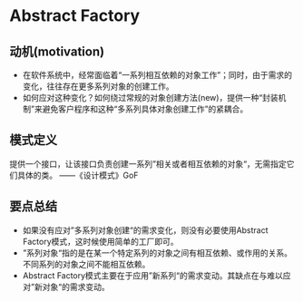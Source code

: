 # Abstract Factory

## 动机(motivation)
+ 在软件系统中，经常面临着“一系列相互依赖的对象工作”；同时，由于需求的变化，往往存在更多系列对象的创建工作。
+ 如何应对这种变化？如何绕过常规的对象创建方法(new)，提供一种“封装机制”来避免客户程序和这种“多系列具体对象创建工作”的紧耦合。

## 模式定义
提供一个接口，让该接口负责创建一系列”相关或者相互依赖的对象“，无需指定它们具体的类。
——《设计模式》GoF

## 要点总结
+ 如果没有应对”多系列对象创建“的需求变化，则没有必要使用Abstract Factory模式，这时候使用简单的工厂即可。
+ ”系列对象“指的是在某一个特定系列的对象之间有相互依赖、或作用的关系。不同系列的对象之间不能相互依赖。
+ Abstract Factory模式主要在于应用”新系列“的需求变动。其缺点在与难以应对”新对象“的需求变动。
